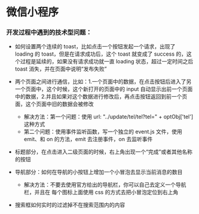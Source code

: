 # 微信小程序


### 开发过程中遇到的技术型问题：

* 如何设置两个连续的 toast，比如点击一个按钮发起一个请求，出现了 loading 的 toast，但是在请求成功后，这个 toast 就变成了 success 的，这个过程是延续的，如果没有请求成功就一直 loading 状态，超过一定时间之后 toast 消失，并在页面中说明“发布失败”

* 两个页面之间进行通信，比如：1.一个页面中的数据，在点击按钮后进入了另一个页面中，这个时候，这个新打开的页面中的 input 自动显示出前一个页面中的数据，2.并且如果对这个数据进行修改后，再点击按钮返回到前一个页面，这个页面中旧的数据会被修改
    * 解决方法：第一个问题：使用 url: "../update/tel/tel?tel=" + optObj['tel'] 这种方式
    * 第二个问题：使用事件监听函数，写一个独立的 event.js 文件，使用 emit、和 on 的方法，emit 去注册事件，on 去监听事件

* 标题部分，在点击进入二级页面的时候，右上角出现一个“完成”或者其他名称的按钮

* 导航部分：如何在导航的小按钮上增加一个小冒泡去显示当前消息的数目
    * 解决方法：不要去使用官方给出的导航栏，你可以自己去定义一个导航栏，并且在 每个图标上面使用 css 的方式去把小冒泡定位到右上角

* 搜索框如何实时的过滤掉不在搜索范围内的内容
